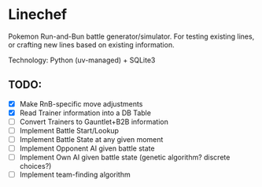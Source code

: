 # Linechef

Pokemon Run-and-Bun battle generator/simulator. For testing existing lines, or crafting new lines based on existing information. 

Technology: Python (uv-managed) + SQLite3


## TODO: 

- [X] Make RnB-specific move adjustments
- [X] Read Trainer information into a DB Table
- [ ] Convert Trainers to Gauntlet+B2B information
- [ ] Implement Battle Start/Lookup
- [ ] Implement Battle State at any given moment
- [ ] Implement Opponent AI given battle state
- [ ] Implement Own AI given battle state (genetic algorithm? discrete choices?)
- [ ] Implement team-finding algorithm